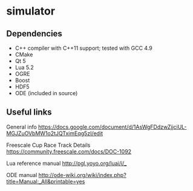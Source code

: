 simulator
===

Dependencies
---
- C++ compiler with C++11 support; tested with GCC 4.9
- CMake
- Qt 5
- Lua 5.2
- OGRE
- Boost
- HDF5
- ODE (included in source)

Useful links
---
  General info <https://docs.google.com/document/d/1AsWgFDdzwZjjciUL-MGJZuOVbMW1o2tJQTximEqg5zI/edit>

  Freescale Cup Race Track Details
    <https://community.freescale.com/docs/DOC-1092>

  Lua reference manual
    <http://pgl.yoyo.org/luai/i/_>

  ODE manual
    <http://ode-wiki.org/wiki/index.php?title=Manual:_All&printable=yes>
